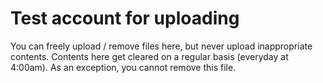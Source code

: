 # Test account for uploading

You can freely upload / remove files here, but never upload inappropriate contents. Contents here get cleared on a regular basis (everyday at 4:00am).
As an exception, you cannot remove this file.
